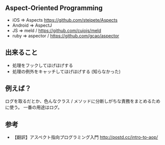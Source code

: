 Aspect-Oriented Programming
--

* iOS => Aspects https://github.com/steipete/Aspects
* Android => AspectJ
* JS => meld / https://github.com/cujojs/meld
* ruby => aspector / https://github.com/gcao/aspector

出来ること
--

* 処理をフックしてほげほげする
* 処理の例外をキャッチしてほげほげする (知らなかった)

例えば？
---

ログを取るだとか、色んなクラス / メソッドに分断しがちな責務をまとめるために使う。
一番の用途はログ。

参考
--

* 【翻訳】アスペクト指向プログラミング入門 http://postd.cc/intro-to-aop/
